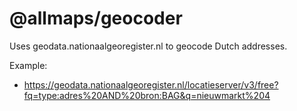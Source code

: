 # @allmaps/geocoder

Uses geodata.nationaalgeoregister.nl to geocode Dutch addresses.

Example:

- https://geodata.nationaalgeoregister.nl/locatieserver/v3/free?fq=type:adres%20AND%20bron:BAG&q=nieuwmarkt%204
